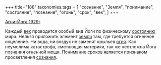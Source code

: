 +++
title="188"
taxonomies.tags = [
 "сознание",
 "Земля",
 "понимание",
 "состояние",
 "познание",
 "огонь",
 "срок",
 "век",
]
+++

[Агни-Йога 1929г](/agni/1929)

Каждый [век](/tags/век) проводится особый вид Йоги по физическому [состоянию](/tags/состояние) мира. Нельзя приложить элемент [земли](/tags/Земля) там, где требуется огненное исцеление. Ни вода, ни воздух не заменят крыльев [огня](/tags/огонь). Как неумолима катастрофа, сметающая материки, так же неотложна Йога [познания](/tags/познание) огненной мощи. [Понимание](/tags/понимание) сроков является признаком просветления [сознания](/tags/сознание).